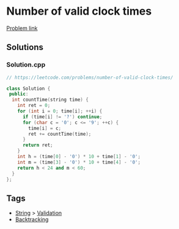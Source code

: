 # Number of valid clock times

[Problem link](https://leetcode.com/problems/number-of-valid-clock-times/)

## Solutions


### Solution.cpp
```cpp
// https://leetcode.com/problems/number-of-valid-clock-times/

class Solution {
 public:
  int countTime(string time) {
    int ret = 0;
    for (int i = 0; time[i]; ++i) {
      if (time[i] != '?') continue;
      for (char c = '0'; c <= '9'; ++c) {
        time[i] = c;
        ret += countTime(time);
      }
      return ret;
    }
    int h = (time[0] - '0') * 10 + time[1] - '0';
    int m = (time[3] - '0') * 10 + time[4] - '0';
    return h < 24 and m < 60;
  }
};
```
## Tags

* [String](/Collections/string.md#string) > [Validation](/Collections/string.md#validation)
* [Backtracking](/Collections/backtracking.md#backtracking)
